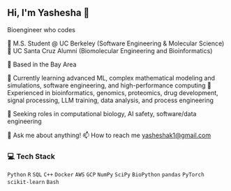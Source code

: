 ## Hi, I'm Yashesha 👋
Bioengineer who codes

🐻 M.S. Student @ UC Berkeley (Software Engineering & Molecular Science)  
🐌 UC Santa Cruz Alumni (Biomolecular Engineering and Bioinformatics)  

🌉 Based in the Bay Area

🌱 Currently learning advanced ML, complex mathematical modeling and simulations, software engineering, and high-performance computing
🧪 Experienced in bioinformatics, genomics, proteomics, drug development, signal processing, LLM training, data analysis, and process engineering

💼 Seeking roles in computational biology, AI safety, software/data engineering 


💬 Ask me about anything!
📫 How to reach me yasheshak1@gmail.com

### 💻 Tech Stack  
`Python` `R` `SQL` `C++` `Docker` `AWS` `GCP` `NumPy` `SciPy` `BioPython`   `pandas` `PyTorch` `scikit-learn` `Bash`

